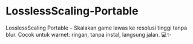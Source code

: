 # LosslessScaling-Portable
LosslessScaling Portable – Skalakan game lawas ke resolusi tinggi tanpa blur. Cocok untuk warnet: ringan, tanpa instal, langsung jalan. 💻✨
